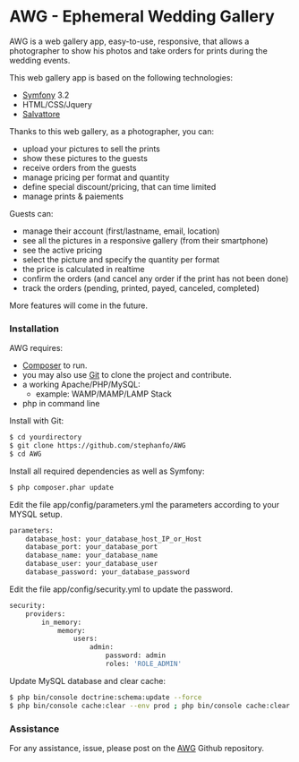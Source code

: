 # AWG - Ephemeral Wedding Gallery

AWG is a web gallery app, easy-to-use, responsive, that allows a photographer to show his photos and take orders for prints during the wedding events.

This web gallery app is based on the following technologies:
  - [Symfony](https://symfony.com/download) 3.2
  - HTML/CSS/Jquery
  - [Salvattore](http://salvattore.com)

Thanks to this web gallery, as a photographer, you can:
  - upload your pictures to sell the prints
  - show these pictures to the guests
  - receive orders from the guests
  - manage pricing per format and quantity
  - define special discount/pricing, that can time limited
  - manage prints & paiements

Guests can:
  - manage their account (first/lastname, email, location)
  - see all the pictures in a responsive gallery (from their smartphone)
  - see the active pricing
  - select the picture and specify the quantity per format
  - the price is calculated in realtime
  - confirm the orders (and cancel any order if the print has not been done)
  - track the orders (pending, printed, payed, canceled, completed)

More features will come in the future.

### Installation

AWG requires:
  - [Composer](https://getcomposer.org/download/) to run.
  - you may also use [Git](https://git-scm.com/downloads) to clone the project and contribute.
  - a working Apache/PHP/MySQL:
    - example: WAMP/MAMP/LAMP Stack
  - php in command line

Install with Git:
```sh
$ cd yourdirectory
$ git clone https://github.com/stephanfo/AWG
$ cd AWG
```
Install all required dependencies as well as Symfony:
```sh
$ php composer.phar update
```
Edit the file app/config/parameters.yml the parameters according to your MYSQL setup.
```sh
parameters:
    database_host: your_database_host_IP_or_Host
    database_port: your_database_port
    database_name: your_database_name
    database_user: your_database_user
    database_password: your_database_password
```
Edit the file app/config/security.yml to update the password.
```sh
security:
    providers:
        in_memory:
            memory:
                users:
                    admin:
                        password: admin
                        roles: 'ROLE_ADMIN'
```
Update MySQL database and clear cache:
```sh
$ php bin/console doctrine:schema:update --force
$ php bin/console cache:clear --env prod ; php bin/console cache:clear
```
### Assistance
For any assistance, issue, please post on the [AWG](https://github.com/stephanfo/AWG) Github repository.
